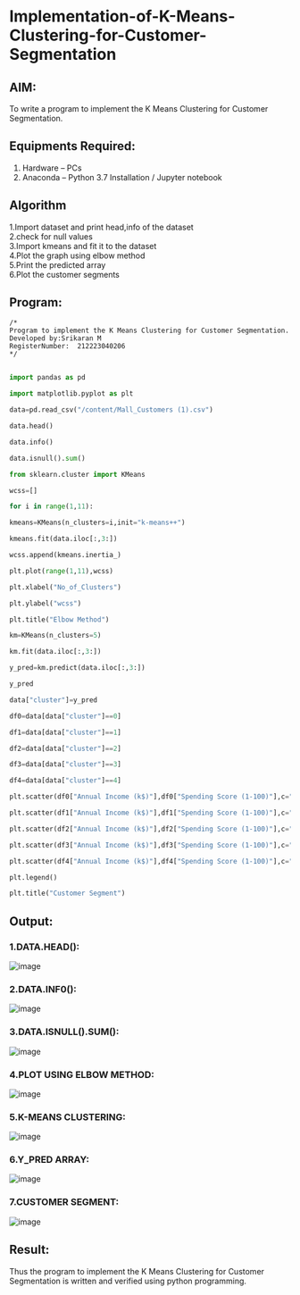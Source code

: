 # Implementation-of-K-Means-Clustering-for-Customer-Segmentation

## AIM:
To write a program to implement the K Means Clustering for Customer Segmentation.

## Equipments Required:
1. Hardware – PCs
2. Anaconda – Python 3.7 Installation / Jupyter notebook

## Algorithm
1.Import dataset and print head,info of the dataset  
2.check for null values   
3.Import kmeans and fit it to the dataset    
4.Plot the graph using elbow method    
5.Print the predicted array    
6.Plot the customer segments    

## Program:
```
/*
Program to implement the K Means Clustering for Customer Segmentation.
Developed by:Srikaran M
RegisterNumber:  212223040206
*/
```
```python

import pandas as pd

import matplotlib.pyplot as plt

data=pd.read_csv("/content/Mall_Customers (1).csv")

data.head()

data.info()

data.isnull().sum()

from sklearn.cluster import KMeans

wcss=[]

for i in range(1,11):

kmeans=KMeans(n_clusters=i,init="k-means++")

kmeans.fit(data.iloc[:,3:])

wcss.append(kmeans.inertia_)

plt.plot(range(1,11),wcss)

plt.xlabel("No_of_Clusters")

plt.ylabel("wcss")

plt.title("Elbow Method")

km=KMeans(n_clusters=5)

km.fit(data.iloc[:,3:])

y_pred=km.predict(data.iloc[:,3:])

y_pred

data["cluster"]=y_pred

df0=data[data["cluster"]==0]

df1=data[data["cluster"]==1]

df2=data[data["cluster"]==2]

df3=data[data["cluster"]==3]

df4=data[data["cluster"]==4]

plt.scatter(df0["Annual Income (k$)"],df0["Spending Score (1-100)"],c="red",label="cluster0")

plt.scatter(df1["Annual Income (k$)"],df1["Spending Score (1-100)"],c="black",label="cluster1")

plt.scatter(df2["Annual Income (k$)"],df2["Spending Score (1-100)"],c="blue",label="cluster2")

plt.scatter(df3["Annual Income (k$)"],df3["Spending Score (1-100)"],c="green",label="cluster3")

plt.scatter(df4["Annual Income (k$)"],df4["Spending Score (1-100)"],c="magenta",label="cluster4")

plt.legend()

plt.title("Customer Segment")
```
## Output:
### 1.DATA.HEAD():
![image](https://github.com/user-attachments/assets/12ec6b6a-8a0f-4426-88b3-136cb6a45c9c)


### 2.DATA.INF0():
![image](https://github.com/user-attachments/assets/58ac8003-aad7-4f6f-a86a-16b9a7dedea0)


### 3.DATA.ISNULL().SUM():

![image](https://github.com/user-attachments/assets/54987a16-1683-444b-9de6-50994bcdadb3)


### 4.PLOT USING ELBOW METHOD:
![image](https://github.com/user-attachments/assets/9104e251-6620-40bf-9345-a6b8f166ff0f)


### 5.K-MEANS CLUSTERING:
![image](https://github.com/user-attachments/assets/ea694b28-4ad9-4e3b-bf80-e18d7d3f8cc7)

### 6.Y_PRED ARRAY:
![image](https://github.com/user-attachments/assets/e073cd89-51e8-4ba6-8d3b-65875c7e02bc)






### 7.CUSTOMER SEGMENT:

![image](https://github.com/user-attachments/assets/7bacf9f0-5228-4336-b7da-b75e3465639a)




## Result:
Thus the program to implement the K Means Clustering for Customer Segmentation is written and verified using python programming.
